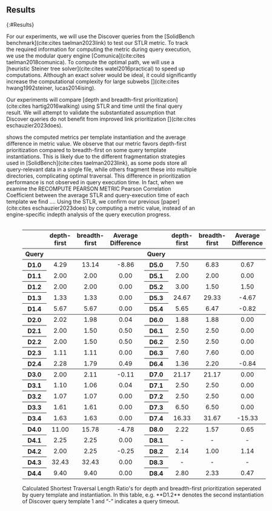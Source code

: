 ## Results
{:#Results}

For our experiments, we will use the Discover queries from the [SolidBench benchmark](cite:cites taelman2023link) to test our STLR metric.
To track the required information for computing the metric during query execution, we use the modular query engine [Comunica](cite:cites taelman2018comunica).
To compute the optimal path, we will use a [heuristic Steiner tree solver](cite:cites watel2016practical) to speed up computations. Although an exact solver would be ideal, it could significantly increase the computational complexity for large subwebs [](cite:cites hwang1992steiner, lucas2014ising).

Our experiments will compare [depth and breadth-first prioritization](cite:cites hartig2016walking) using STLR and time until the final query result.
We will attempt to validate the substantiated assumption that Discover queries do not benefit from improved link prioritization [](cite:cites eschauzier2023does).

[](#metric-results) shows the computed metrics per template instantiation and the average difference in metric value. We observe that our metric favors depth-first prioritization compared to breadth-first on some query template instantiations. 
This is likely due to the different fragmentation strategies used in [SolidBench](cite:cites taelman2023link), as some pods store all query-relevant data in a single file, while others fragment these into multiple directories, complicating optimal traversal.
This difference in prioritization performance is not observed in query execution time. In fact, when we examine the <span class="comment" data-author="RE"> RECOMPUTE PEARSON METRIC</span> Pearson Correlation Coefficient between the average STLR and query-execution time of each template we find ....
Using the STLR, we confirm our previous [paper](cite:cites eschauzier2023does) by computing a metric value, instead of an engine-specific indepth analysis of the query execution progress.

<style>
table thead {
  border-bottom: 1px solid;
}

th,
td {
text-align:center;
}
tbody, th {
text-align:center; 
}

@media print {
    @page {
      margin: 2.5cm;   
    }
    div.row > div {
      display: inline-block;  
      border: solid 1px #ccc;
      margin: 0.2cm;
    }
    div.row {
      display: block;
    }
    tbody, th {
        text-align:center; 
    }

}


.table {
    display: table;
    border-spacing: 2px;
}
.row {
    display: table-row;
}
.row > div {
    display: table-cell;
    border: solid 1px #ccc;
    padding: 2px;
}
caption {
    caption-side: bottom;
}
</style>

<figure id="metric-results" class="table" markdown="1">

<table>
  <thead>
    <tr style="text-align: right;">
      <th></th>
      <th>depth-first</th>
      <th>breadth-first</th>
      <th>Average Difference</th>
    <th></th>
      <th>depth-first</th>
      <th>breadth-first</th>
      <th>Average Difference</th>
    </tr>
    <tr>
      <th>Query</th>
      <th></th>
      <th></th>
      <th></th>
    <th>Query</th>
          <th></th>
      <th></th>
      <th></th>
    </tr>
  </thead>
  <tbody>
    <tr>
      <th style="border-bottom: 0">D1.0</th>
      <td>4.29</td>
      <td>13.14</td>
      <td>-8.86</td>
      <th style="border-bottom: 0">D5.0</th>
      <td>7.50</td>
      <td>6.83</td>
      <td>0.67</td>
    </tr>
    <tr>
      <th style="border-bottom: 0">D1.1</th>
      <td>2.00</td>
      <td>2.00</td>
      <td>0.00</td>
      <th style="border-bottom: 0">D5.1</th>
      <td>2.00</td>
      <td>2.00</td>
      <td>0.00</td>
    </tr>
    <tr>
      <th style="border-bottom: 0">D1.2</th>
      <td>2.00</td>
      <td>2.00</td>
      <td>0.00</td>
      <th style="border-bottom: 0">D5.2</th>
      <td>3.00</td>
      <td>1.50</td>
      <td>1.50</td>
    </tr>
    <tr>
      <th style="border-bottom: 0">D1.3</th>
      <td>1.33</td>
      <td>1.33</td>
      <td>0.00</td>
      <th style="border-bottom: 0">D5.3</th>
      <td>24.67</td>
      <td>29.33</td>
      <td>-4.67</td>
    </tr>
    <tr>
      <th style="border-bottom: 0">D1.4</th>
      <td>5.67</td>
      <td>5.67</td>
      <td>0.00</td>
      <th style="border-bottom: 0">D5.4</th>
      <td>5.65</td>
      <td>6.47</td>
      <td>-0.82</td>
    </tr>
    <tr style="border-top: 1px solid !important">
      <th style="border-bottom: 0">D2.0</th>
      <td>2.02</td>
      <td>1.98</td>
      <td>0.04</td>
      <th style="border-bottom: 0">D6.0</th>
      <td>1.88</td>
      <td>1.88</td>
      <td>0.00</td>
    </tr>
    <tr>
      <th style="border-bottom: 0">D2.1</th>
      <td>2.00</td>
      <td>1.50</td>
      <td>0.50</td>
      <th style="border-bottom: 0">D6.1</th>
      <td>2.50</td>
      <td>2.50</td>
      <td>0.00</td>
    </tr>
    <tr>
      <th style="border-bottom: 0">D2.2</th>
      <td>2.00</td>
      <td>1.50</td>
      <td>0.50</td>
      <th style="border-bottom: 0">D6.2</th>
      <td>2.50</td>
      <td>2.50</td>
      <td>0.00</td>
    </tr>
    <tr>
      <th style="border-bottom: 0">D2.3</th>
      <td>1.11</td>
      <td>1.11</td>
      <td>0.00</td>
      <th style="border-bottom: 0">D6.3</th>
      <td>7.60</td>
      <td>7.60</td>
      <td>0.00</td>
    </tr>
    <tr>
      <th style="border-bottom: 0">D2.4</th>
      <td>2.28</td>
      <td>1.79</td>
      <td>0.49</td>
      <th style="border-bottom: 0">D6.4</th>
      <td>1.36</td>
      <td>2.20</td>
      <td>-0.84</td>
    </tr>
        <tr>
    </tr>
    <tr style="border-top: 1px solid">
      <th style="border-bottom: 0">D3.0</th>
      <td>2.00</td>
      <td>2.11</td>
      <td>-0.11</td>
      <th style="border-bottom: 0">D7.0</th>
      <td>21.17</td>
      <td>21.17</td>
      <td>0.00</td>
    </tr>
    <tr>
      <th style="border-bottom: 0">D3.1</th>
      <td>1.10</td>
      <td>1.06</td>
      <td>0.04</td>
      <th style="border-bottom: 0">D7.1</th>
      <td>2.50</td>
      <td>2.50</td>
      <td>0.00</td>
    </tr>
    <tr>
      <th style="border-bottom: 0">D3.2</th>
      <td>1.07</td>
      <td>1.07</td>
      <td>0.00</td>
      <th style="border-bottom: 0">D7.2</th>
      <td>2.50</td>
      <td>2.50</td>
      <td>0.00</td>
    </tr>
    <tr>
      <th style="border-bottom: 0">D3.3</th>
      <td>1.61</td>
      <td>1.61</td>
      <td>0.00</td>
      <th style="border-bottom: 0">D7.3</th>
      <td>6.50</td>
      <td>6.50</td>
      <td>0.00</td>
    </tr>
    <tr>
      <th style="border-bottom: 0">D3.4</th>
      <td>1.63</td>
      <td>1.63</td>
      <td>0.00</td>
      <th style="border-bottom: 0">D7.4</th>
      <td>16.33</td>
      <td>31.67</td>
      <td>-15.33</td>
    </tr>
    <tr style="border-top: 1px solid">
      <th style="border-bottom: 0">D4.0</th>
      <td>11.00</td>
      <td>15.78</td>
      <td>-4.78</td>
      <th style="border-bottom: 0">D8.0</th>
      <td>2.22</td>
      <td>1.57</td>
      <td>0.65</td>
    </tr>
    <tr>
      <th style="border-bottom: 0">D4.1</th>
      <td>2.25</td>
      <td>2.25</td>
      <td>0.00</td>
      <th style="border-bottom: 0">D8.1</th>
      <td>-</td>
      <td>-</td>
      <td>-</td>
    </tr>
    <tr>
      <th style="border-bottom: 0">D4.2</th>
      <td>2.00</td>
      <td>2.25</td>
      <td>-0.25</td>
      <th style="border-bottom: 0">D8.2</th>
      <td>2.14</td>
      <td>1.00</td>
      <td>1.14</td>
    </tr>
    <tr>
      <th style="border-bottom: 0">D4.3</th>
      <td>32.43</td>
      <td>32.43</td>
      <td>0.00</td>
      <th style="border-bottom: 0">D8.3</th>
      <td>-</td>
      <td>-</td>
      <td>-</td>
    </tr>
    <tr>
      <th style="border-bottom: 0">D4.4</th>
      <td>9.40</td>
      <td>9.40</td>
      <td>0.00</td>
      <th style="border-bottom: 0">D8.4</th>
      <td>2.80</td>
      <td>2.33</td>
      <td>0.47</td>
    </tr>
  </tbody>
</table>

<figcaption markdown="block">
Calculated Shortest Traversal Length Ratio's for depth and breadth-first prioritization seperated by query template and instantiation. In this table, e.g. **D1.2** denotes the second instantiation of Discover query template 1 and <q>-</q> indicates a query timeout.
</figcaption>

</figure>
